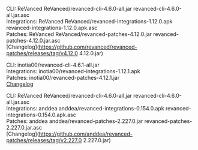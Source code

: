 CLI: ReVanced
ReVanced/revanced-cli-4.6.0-all.jar
revanced-cli-4.6.0-all.jar.asc  
Integrations: ReVanced
ReVanced/revanced-integrations-1.12.0.apk
revanced-integrations-1.12.0.apk.asc  
Patches: ReVanced
ReVanced/revanced-patches-4.12.0.jar
revanced-patches-4.12.0.jar.asc  
[Changelog](https://github.com/revanced/revanced-patches/releases/tag/v4.12.0
4.12.0.jar)




CLI: inotia00/revanced-cli-4.6.1-all.jar  
Integrations: inotia00/revanced-integrations-1.12.1.apk  
Patches: inotia00/revanced-patches-4.12.1.jar  
[Changelog](https://github.com/inotia00/revanced-patches/releases/tag/v4.12.1)




CLI: ReVanced
ReVanced/revanced-cli-4.6.0-all.jar
revanced-cli-4.6.0-all.jar.asc  
Integrations: anddea
anddea/revanced-integrations-0.154.0.apk
revanced-integrations-0.154.0.apk.asc  
Patches: anddea
anddea/revanced-patches-2.227.0.jar
revanced-patches-2.227.0.jar.asc  
[Changelog](https://github.com/anddea/revanced-patches/releases/tag/v2.227.0
2.227.0.jar)

